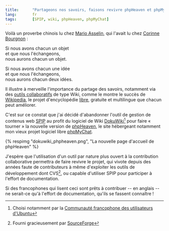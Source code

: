 ```yaml
---
title:      "Partageons nos savoirs, faisons revivre phpHeaven et phpMyChat"
lang:       fr
tags:       [SPIP, wiki, phpHeaven, phpMyChat]
---
```


Voilà un proverbe chinois lu chez [Mario Asselin](http://carnets.opossum.ca/mario/archives/2006/01/mes_experiences_1.html), qui l'avait lu chez [Corinne Bourgnon](http://cotte.joueb.com/news/312.shtml) :

Si nous avons chacun un objet  
et que nous l'échangeons,  
nous aurons chacun un objet.  
  
Si nous avons chacun une idée  
et que nous l'échangeons,  
nous aurons chacun deux idées.  

Il illustre à merveille l'importance du partage des savoirs, notamment via des [outils collaboratifs](http://www.clever-age.com/actualites/petits-dejeuners/paris-etat-art-outils-collaboratif-422.html) de type Wiki, comme le montre le succès de [Wikipedia](http://fr.wikipedia.org/), le projet d'encyclopédie [libre](http://fr.wikipedia.org/wiki/Wikip%C3%A9dia:Citation_et_r%C3%A9utilisation_du_contenu_de_Wikip%C3%A9dia), gratuite et multilingue que chacun peut améliorer.

C'est sur ce constat que j'ai décidé d'abandonner l'outil de gestion de contenus web [SPIP](http://spip.net/) au profit du logiciel de Wiki [DokuWiki](http://www.wikimatrix.org/show/DokuWiki)[^1] pour faire « tourner » la nouvelle version de [phpHeaven](http://www.phpheaven.net/), le site hébergeant notamment mon vieux projet logiciel libre [phpMyChat](http://phpheaven.net/phpmychat:home).

{% respimg "dokuwiki_phpheaven.png", "La nouvelle page d'accueil de phpHeaven" %}

J'espère que l'utilisation d'un outil par nature plus ouvert à la contribution collaborative permettra de faire revivre le projet, qui vivote depuis des années faute de contributeurs à même d'exploiter les outils de développement dont CVS[^2], ou capable d'utiliser SPIP pour participer à l'effort de documentation.

Si des francophones qui lisent ceci sont prêts à contribuer -- en anglais -- ne serait-ce qu'à l'effort de documentation, qu'ils se fassent connaître !

[^1]: Choisi notamment par la [Communauté francophone des utilisateurs d'Ubuntu](http://wiki.ubuntu-fr.org/)

[^2]: Fourni gracieusement par [SourceForge](http://sf.net/)
